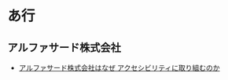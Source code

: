 # あ行

## アルファサード株式会社
- [アルファサード株式会社はなぜ アクセシビリティに取り組むのか](https://www.slideshare.net/junnama/ss-76084307)